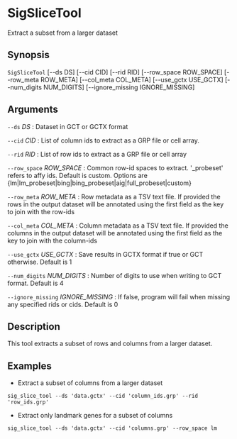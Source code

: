 # SigSliceTool
Extract a subset from a larger dataset

## Synopsis
`SigSliceTool` [--ds DS] [--cid CID] [--rid RID] 
[--row_space ROW_SPACE] [--row_meta ROW_META] [--col_meta COL_META] [--use_gctx USE_GCTX] 
[--num_digits NUM_DIGITS] [--ignore_missing IGNORE_MISSING]

## Arguments

`--ds` *DS*
: Dataset in GCT or GCTX format

`--cid` *CID*
: List of column ids to extract as a GRP file or cell array.

`--rid` *RID*
: List of row ids to extract as a GRP file or cell array

`--row_space` *ROW_SPACE*
: Common row-id spaces to extract. '_probeset' refers to affy ids. Default is 
custom. Options are 
{lm|lm_probeset|bing|bing_probeset|aig|full_probeset|custom}

`--row_meta` *ROW_META*
: Row metadata as a TSV text file. If provided the rows in the output dataset 
will be annotated using the first field as the key to join with the row-ids

`--col_meta` *COL_META*
: Column metadata as a TSV text file. If provided the columns in the output 
dataset will be annotated using the first field as the key to join with the 
column-ids

`--use_gctx` *USE_GCTX*
: Save results in GCTX format if true or GCT otherwise. Default is 1

`--num_digits` *NUM_DIGITS*
: Number of digits to use when writing to GCT format. Default is 4

`--ignore_missing` *IGNORE_MISSING*
: If false, program will fail when missing any specified rids or cids. Default is 
0

## Description
This tool extracts a subset of rows and columns from a larger dataset.
 
## Examples
 
- Extract a subset of columns from a larger dataset
 
`sig_slice_tool --ds 'data.gctx' --cid 'column_ids.grp' --rid 'row_ids.grp'`
 
- Extract only landmark genes for a subset of columns
 
`sig_slice_tool --ds 'data.gctx' --cid 'columns.grp' --row_space lm`
 
 

